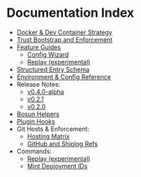 # Documentation Index

- [Docker & Dev Container Strategy](docker.md)
- [Trust Bootstrap and Enforcement](TRUST.md)
- [Feature Guides](features)
  - [Config Wizard](features/config.md)
  - [Replay (experimental)](features/replay.md)
- [Structured Entry Schema](reference/json-schema.md)
- [Environment & Config Reference](reference/env.md)
- Release Notes:
  - [v0.4.0-alpha](releases/v0.4.0-alpha.md)
  - [v0.2.1](releases/v0.2.1.md)
  - [v0.2.0](releases/v0.2.0.md)
- [Bosun Helpers](bosun)
- [Plugin Hooks](plugins.md)
- Git Hosts & Enforcement:
  - [Hosting Matrix](hosting/matrix.md)
  - [GitHub and Shiplog Refs](hosting/github.md)
 - Commands:
   - [Replay (experimental)](commands/replay.md)
   - [Mint Deployment IDs](commands/deploy-id.md)
